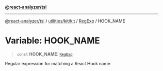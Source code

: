 [**@react-analyzer/tsl**](../../../../../../README.md)

***

[@react-analyzer/tsl](../../../../../../README.md) / [utilities/kit/kit](../../../README.md) / [RegExp](../README.md) / HOOK\_NAME

# Variable: HOOK\_NAME

> `const` **HOOK\_NAME**: [`RegExp`](https://developer.mozilla.org/docs/Web/JavaScript/Reference/Global_Objects/RegExp)

Regular expression for matching a React Hook name.
